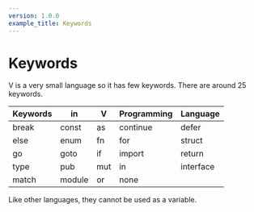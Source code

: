 ```yaml
---
version: 1.0.0
example_title: Keywords
---
```


# Keywords

V is a very small language so it has few keywords. There are around 25 keywords.

| Keywords | in     | V   | Programming | Language  |
| -------- | ------ | --- | ----------- | --------- |
| break    | const  | as  | continue    | defer     |
| else     | enum   | fn  | for         | struct    |
| go       | goto   | if  | import      | return    |
| type     | pub    | mut | in          | interface |
| match    | module | or  | none        |           |

Like other languages, they cannot be used as a variable.
